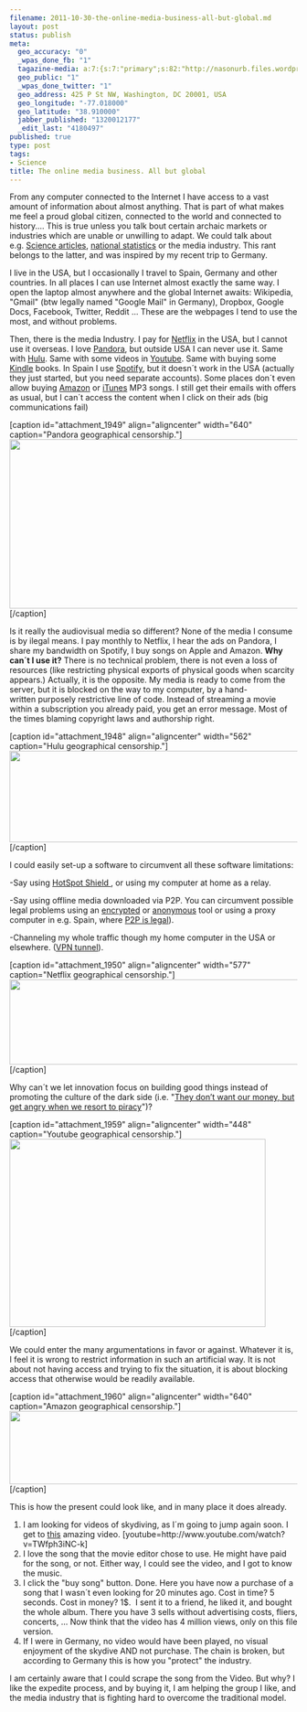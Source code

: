 ```yaml
--- 
filename: 2011-10-30-the-online-media-business-all-but-global.md
layout: post
status: publish
meta: 
  geo_accuracy: "0"
  _wpas_done_fb: "1"
  tagazine-media: a:7:{s:7:"primary";s:82:"http://nasonurb.files.wordpress.com/2011/05/screen-shot-2011-05-20-at-18-23-56.png";s:6:"images";a:5:{s:82:"http://nasonurb.files.wordpress.com/2011/05/screen-shot-2011-05-19-at-13-48-13.png";a:6:{s:8:"file_url";s:82:"http://nasonurb.files.wordpress.com/2011/05/screen-shot-2011-05-19-at-13-48-13.png";s:5:"width";s:3:"655";s:6:"height";s:3:"303";s:4:"type";s:5:"image";s:4:"area";s:6:"198465";s:9:"file_path";s:0:"";}s:82:"http://nasonurb.files.wordpress.com/2011/05/screen-shot-2011-05-19-at-13-47-20.png";a:6:{s:8:"file_url";s:82:"http://nasonurb.files.wordpress.com/2011/05/screen-shot-2011-05-19-at-13-47-20.png";s:5:"width";s:3:"562";s:6:"height";s:3:"160";s:4:"type";s:5:"image";s:4:"area";s:5:"89920";s:9:"file_path";s:0:"";}s:82:"http://nasonurb.files.wordpress.com/2011/05/screen-shot-2011-05-19-at-13-50-17.png";a:6:{s:8:"file_url";s:82:"http://nasonurb.files.wordpress.com/2011/05/screen-shot-2011-05-19-at-13-50-17.png";s:5:"width";s:3:"577";s:6:"height";s:3:"149";s:4:"type";s:5:"image";s:4:"area";s:5:"85973";s:9:"file_path";s:0:"";}s:82:"http://nasonurb.files.wordpress.com/2011/05/screen-shot-2011-05-20-at-18-23-56.png";a:6:{s:8:"file_url";s:82:"http://nasonurb.files.wordpress.com/2011/05/screen-shot-2011-05-20-at-18-23-56.png";s:5:"width";s:3:"693";s:6:"height";s:3:"509";s:4:"type";s:5:"image";s:4:"area";s:6:"352737";s:9:"file_path";s:0:"";}s:82:"http://nasonurb.files.wordpress.com/2011/05/screen-shot-2011-05-19-at-20-48-16.png";a:6:{s:8:"file_url";s:82:"http://nasonurb.files.wordpress.com/2011/05/screen-shot-2011-05-19-at-20-48-16.png";s:5:"width";s:3:"853";s:6:"height";s:3:"171";s:4:"type";s:5:"image";s:4:"area";s:6:"145863";s:9:"file_path";s:0:"";}}s:6:"videos";a:0:{}s:11:"image_count";s:1:"5";s:6:"author";s:7:"4180497";s:7:"blog_id";s:7:"8438084";s:9:"mod_stamp";s:19:"2011-10-30 22:02:55";}
  geo_public: "1"
  _wpas_done_twitter: "1"
  geo_address: 425 P St NW, Washington, DC 20001, USA
  geo_longitude: "-77.018000"
  geo_latitude: "38.910000"
  jabber_published: "1320012177"
  _edit_last: "4180497"
published: true
type: post
tags: 
- Science
title: The online media business. All but global
---
```

From any computer connected to the Internet I have access to a vast amount of information about almost anything. That is part of what makes me feel a proud global citizen, connected to the world and connected to history.... This is true unless you talk bout certain archaic markets or industries which are unable or unwilling to adapt. We could talk about e.g. <a href="http://michaelnielsen.org/blog/open-access-a-short-summary/">Science articles</a>, <a href="http://www.youtube.com/watch?v=5OWhcrjxP-E&amp;feature=player_embedded">national statistics</a> or the media industry. This rant belongs to the latter, and was inspired by my recent trip to Germany.<!--more-->

I live in the USA, but I occasionally I travel to Spain, Germany and other countries. In all places I can use Internet almost exactly the same way. I open the laptop almost anywhere and the global Internet awaits: Wikipedia, "Gmail" (btw legally named "Google Mail" in Germany), Dropbox, Google Docs, Facebook, Twitter, Reddit ... These are the webpages I tend to use the most, and without problems.

Then, there is the media Industry. I pay for <a href="http://netflix.com/" target="_blank">Netflix</a> in the USA, but I cannot use it overseas. I love <a href="http://pandora.com" target="_blank">Pandora</a>, but outside USA I can never use it. Same with <a href="http://hulu.com" target="_blank">Hulu</a>. Same with some videos in <a href="http://youtube.com" target="_blank">Youtube</a>. Same with buying some <a href="http://www.amazon.com/dp/B0051QVESA/ref=kindlesu-2">Kindle</a> books. In Spain I use <a href="http://spotify.com" target="_blank">Spotify</a>, but it doesn´t work in the USA (actually they just started, but you need separate accounts). Some places don´t even allow buying <a href="http://amazon.com/" target="_blank">Amazon</a> or <a href="http://itunes.com" target="_blank">iTunes</a> MP3 songs. I still get their emails with offers as usual, but I can´t access the content when I click on their ads (big communications fail)

[caption id="attachment_1949" align="aligncenter" width="640" caption="Pandora geographical censorship."]<a href="http://nasonurb.files.wordpress.com/2011/05/screen-shot-2011-05-19-at-13-48-13.png"><img class="size-full wp-image-1949" title="Screen shot 2011-05-19 at 13.48.13" src="http://nasonurb.files.wordpress.com/2011/05/screen-shot-2011-05-19-at-13-48-13.png" alt="" width="640" height="296" /></a>[/caption]

Is it really the audiovisual media so different? None of the media I consume is by ilegal means. I pay monthly to Netflix, I hear the ads on Pandora, I share my bandwidth on Spotify, I buy songs on Apple and Amazon. <strong>Why can´t I use it?</strong> There is no technical problem, there is not even a loss of resources (like restricting physical exports of physical goods when scarcity appears.) Actually, it is the opposite. My media is ready to come from the server, but it is blocked on the way to my computer, by a hand-written purposely restrictive line of code. Instead of streaming a movie within a subscription you already paid, you get an error message. Most of the times blaming copyright laws and authorship right.

[caption id="attachment_1948" align="aligncenter" width="562" caption="Hulu geographical censorship."]<a href="http://nasonurb.files.wordpress.com/2011/05/screen-shot-2011-05-19-at-13-47-20.png"><img class="size-full wp-image-1948" title="Screen shot 2011-05-19 at 13.47.20" src="http://nasonurb.files.wordpress.com/2011/05/screen-shot-2011-05-19-at-13-47-20.png" alt="" width="562" height="160" /></a>[/caption]

I could easily set-up a software to circumvent all these software limitations:

-Say using <a href="http://hotspotshield.com/" target="_blank">HotSpot Shield </a>, or using my computer at home as a relay.

-Say using offline media downloaded via P2P. You can circumvent possible legal problems using an <a href="http://torrentfreak.com/how-to-encrypt-BitTorrent-traffic/" target="_blank">encrypted</a> or <a href="http://mute-net.sourceforge.net/" target="_blank">anonymous</a> tool or using a proxy computer in e.g. Spain, where <a href="http://www.internautas.org/html/5150.html" target="_blank">P2P is legal</a>).

-Channeling my whole traffic though my home computer in the USA or elsewhere. (<a href="http://code.google.com/p/tunnelblick/wiki/UsingTunnelblick" target="_blank">VPN tunnel</a>).

[caption id="attachment_1950" align="aligncenter" width="577" caption="Netflix geographical censorship."]<a href="http://nasonurb.files.wordpress.com/2011/05/screen-shot-2011-05-19-at-13-50-17.png"><img class="size-full wp-image-1950" title="Screen shot 2011-05-19 at 13.50.17" src="http://nasonurb.files.wordpress.com/2011/05/screen-shot-2011-05-19-at-13-50-17.png" alt="" width="577" height="149" /></a>[/caption]
<p style="text-align:left;">Why can´t we let innovation focus on building good things instead of promoting the culture of the dark side (i.e. "<a href="http://luminarious.tumblr.com/post/5416346842/20-web-services-not-available-in-estonia" target="_blank">They don’t want our money, but get angry when we resort to piracy</a>")?</p>


[caption id="attachment_1959" align="aligncenter" width="448" caption="Youtube geographical censorship."]<a href="http://nasonurb.files.wordpress.com/2011/05/screen-shot-2011-05-20-at-18-23-56.png"><img class="size-full wp-image-1959 " title="Screen shot 2011-05-20 at 18.23.56" src="http://nasonurb.files.wordpress.com/2011/05/screen-shot-2011-05-20-at-18-23-56.png" alt="" width="448" height="329" /></a>[/caption]

We could enter the many argumentations in favor or against. Whatever it is, I feel it is wrong to restrict information in such an artificial way. It is not about not having access and trying to fix the situation, it is about blocking access that otherwise would be readily available.

[caption id="attachment_1960" align="aligncenter" width="640" caption="Amazon geographical censorship."]<a href="http://nasonurb.files.wordpress.com/2011/05/screen-shot-2011-05-19-at-20-48-16.png"><img class="size-full wp-image-1960" title="Screen shot 2011-05-19 at 20.48.16" src="http://nasonurb.files.wordpress.com/2011/05/screen-shot-2011-05-19-at-20-48-16.png" alt="" width="640" height="128" /></a>[/caption]

This is how the present could look like, and in many place it does already.
<ol>
	<li>I am looking for videos of skydiving, as I´m going to jump again soon. I get to <a href="http://www.youtube.com/watch?v=TWfph3iNC-k">this</a> amazing video. [youtube=http://www.youtube.com/watch?v=TWfph3iNC-k]</li>
	<li>I love the song that the movie editor chose to use. He might have paid for the song, or not. Either way, I could see the video, and I got to know the music.</li>
	<li>I click the "buy song" button. Done. Here you have now a purchase of a song that I wasn´t even looking for 20 minutes ago. Cost in time? 5 seconds. Cost in money? 1$.  I sent it to a friend, he liked it, and bought the whole album. There you have 3 sells without advertising costs, fliers, concerts, ... Now think that the video has 4 million views, only on this file version.</li>
	<li>If I were in Germany, no video would have been played, no visual enjoyment of the skydive AND not purchase. The chain is broken, but according to Germany this is how you "protect" the industry.</li>
</ol>
I am certainly aware that I could scrape the song from the Video. But why? I like the expedite process, and by buying it, I am helping the group I like, and the media industry that is fighting hard to overcome the traditional model.
